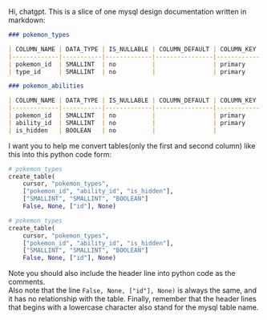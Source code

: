 Hi, chatgpt. This is a slice of one mysql design documentation written in markdown: 

```markdown
### pokemon_types

| COLUMN_NAME | DATA_TYPE | IS_NULLABLE | COLUMN_DEFAULT | COLUMN_KEY | REFERENCE   |
|-------------|-----------|-------------|----------------|------------|-------------|
| pokemon_id  | SMALLINT  | no          |                | primary    | pokemon(id) |
| type_id     | SMALLINT  | no          |                | primary    | type(id)    |

### pokemon_abilities

| COLUMN_NAME | DATA_TYPE | IS_NULLABLE | COLUMN_DEFAULT | COLUMN_KEY | REFERENCE   |
|-------------|-----------|-------------|----------------|------------|-------------|
| pokemon_id  | SMALLINT  | no          |                | primary    | pokemon(id) |
| ability_id  | SMALLINT  | no          |                | primary    | ability(id) |
| is_hidden   | BOOLEAN   | no          |                |            |             |
```
I want you to help me convert tables(only the first and second column) like this into this python code form:

```python
# pokemon_types
create_table(
	cursor, "pokemon_types",
	["pokemon_id", "ability_id", "is_hidden"],
	["SMALLINT", "SMALLINT", "BOOLEAN"]
	False, None, ["id"], None)

# pokemon_types
create_table(
	cursor, "pokemon_types",
	["pokemon_id", "ability_id", "is_hidden"],
	["SMALLINT", "SMALLINT", "BOOLEAN"]
	False, None, ["id"], None)
```

Note you should also include the header line into python code as the comments.  
Also note that the line `False, None, ["id"], None)` is always the same, and it has no relationship with the table.
Finally, remember that the header lines that begins with a lowercase character also stand for the mysql table name.
